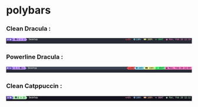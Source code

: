 # polybars

### Clean Dracula :

![Bar-1](https://raw.githubusercontent.com/iamabhas/polybars/main/clean-dracula/bar1.png)

### Powerline Dracula :

![Bar-2](https://raw.githubusercontent.com/iamabhas/polybars/main/powerline-dracula/bar2.png)

### Clean Catppuccin :

![Bar-1](https://raw.githubusercontent.com/iamabhas/polybars/main/clean-catppuccin/bar3.png)
